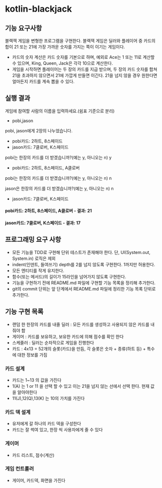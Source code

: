 # kotlin-blackjack

## 기능 요구사항
블랙잭 게임을 변형한 프로그램을 구현한다. 블랙잭 게임은 딜러와 플레이어 중 카드의 합이 21 또는 21에 가장 가까운 숫자를 가지는 쪽이 이기는 게임이다.

- 카드의 숫자 계산은 카드 숫자를 기본으로 하며, 예외로 Ace는 1 또는 11로 계산할 수 있으며, King, Queen, Jack은 각각 10으로 계산한다.
- 게임을 시작하면 플레이어는 두 장의 카드를 지급 받으며, 두 장의 카드 숫자를 합쳐 21을 초과하지 않으면서 21에 가깝게 만들면 이긴다. 21을 넘지 않을 경우 원한다면 얼마든지 카드를 계속 뽑을 수 있다.

## 실행 결과
게임에 참여할 사람의 이름을 입력하세요.(쉼표 기준으로 분리)
- pobi,jason

pobi, jason에게 2장의 나누었습니다.
- pobi카드: 2하트, 8스페이드
- jason카드: 7클로버, K스페이드

pobi는 한장의 카드를 더 받겠습니까?(예는 y, 아니오는 n)
y
- pobi카드: 2하트, 8스페이드, A클로버

pobi는 한장의 카드를 더 받겠습니까?(예는 y, 아니오는 n)
n

jason은 한장의 카드를 더 받겠습니까?(예는 y, 아니오는 n)
n
- jason카드: 7클로버, K스페이드

#### pobi카드: 2하트, 8스페이드, A클로버 - 결과: 21
#### jason카드: 7클로버, K스페이드 - 결과: 17

## 프로그래밍 요구 사항
- 모든 기능을 TDD로 구현해 단위 테스트가 존재해야 한다. 단, UI(System.out, System.in) 로직은 제외
- indent(인덴트, 들여쓰기) depth를 2를 넘지 않도록 구현한다. 1까지만 허용한다.
- 모든 엔티티를 작게 유지한다.
- 함수(또는 메서드)의 길이가 15라인을 넘어가지 않도록 구현한다.
- 기능을 구현하기 전에 README.md 파일에 구현할 기능 목록을 정리해 추가한다.
- git의 commit 단위는 앞 단계에서 README.md 파일에 정리한 기능 목록 단위로 추가한다.

## 기능 구현 목록
- 랜덤 한 한장의 카드를 내줄 딜러 : 모든 카드를 생성하고 사용되지 않은 카드를 내줘야 함
- 게이머 : 카드를 보유하고, 보유한 카드에 의해 점수를 확인 한다
- 스케줄러 : 딜러는 순차적으로 게임을 진행한다
- 카드 : 4x13 = 52개의 슬롯(카드)을 만듬, 각 슬롯은 숫자 + 종류(하트 등) + 특수 에 대한 정보를 가짐

### 카드 설계
- 카드는 1~13 의 값을 가진다
- 1(A) 는 1 or 11 을 선택 할 수 있고 이는 21을 넘지 않는 선에서 선택 한다. 현재 값을 알아야한다
- 11(J),12(Q),13(K) 는 10의 가치를 가진다

### 카드 덱 설계
- 유저에게 갈 하나의 카드 덱을 구성한다
- 카드는 잘 썩여 있고, 한장 씩 사용자에게 줄 수 있다

### 게이머
- 카드 리스트, 점수(계산)

### 게임 컨트롤러
- 게이머, 카드덱, 화면을 가진다 